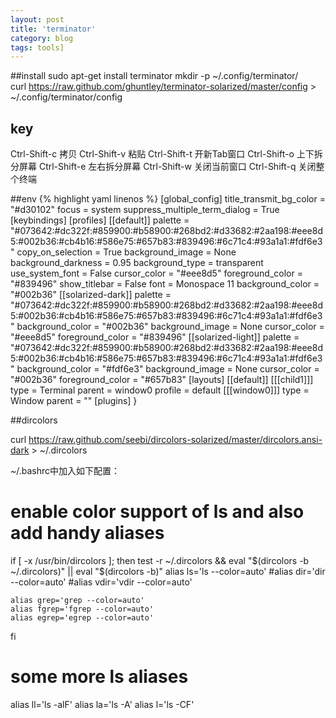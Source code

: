 ```yaml
---
layout: post
title: 'terminator'
category: blog
tags: tools]
---
```



##install
sudo apt-get install terminator
mkdir -p ~/.config/terminator/  
curl https://raw.github.com/ghuntley/terminator-solarized/master/config > ~/.config/terminator/config  

## key
Ctrl-Shift-c 拷贝
Ctrl-Shift-v 粘贴
Ctrl-Shift-t 开新Tab窗口
Ctrl-Shift-o 上下拆分屏幕
Ctrl-Shift-e 左右拆分屏幕
Ctrl-Shift-w 关闭当前窗口
Ctrl-Shift-q 关闭整个终端

##env
{% highlight yaml linenos %}
[global_config]
    title_transmit_bg_color = "#d30102"
    focus = system
    suppress_multiple_term_dialog = True
[keybindings]
[profiles]
    [[default]]
        palette = "#073642:#dc322f:#859900:#b58900:#268bd2:#d33682:#2aa198:#eee8d5:#002b36:#cb4b16:#586e75:#657b83:#839496:#6c71c4:#93a1a1:#fdf6e3"
        copy_on_selection = True
        background_image = None
        background_darkness = 0.95
        background_type = transparent
        use_system_font = False
        cursor_color = "#eee8d5"
        foreground_color = "#839496"
        show_titlebar = False
        font = Monospace 11
        background_color = "#002b36"
    [[solarized-dark]]
        palette = "#073642:#dc322f:#859900:#b58900:#268bd2:#d33682:#2aa198:#eee8d5:#002b36:#cb4b16:#586e75:#657b83:#839496:#6c71c4:#93a1a1:#fdf6e3"
        background_color = "#002b36"
        background_image = None
        cursor_color = "#eee8d5"
        foreground_color = "#839496"
    [[solarized-light]]
        palette = "#073642:#dc322f:#859900:#b58900:#268bd2:#d33682:#2aa198:#eee8d5:#002b36:#cb4b16:#586e75:#657b83:#839496:#6c71c4:#93a1a1:#fdf6e3"
        background_color = "#fdf6e3"
        background_image = None
        cursor_color = "#002b36"
        foreground_color = "#657b83"
[layouts]
    [[default]]
        [[[child1]]]
            type = Terminal
            parent = window0
            profile = default
        [[[window0]]]
            type = Window
            parent = ""
[plugins]
}

##dircolors

curl https://raw.github.com/seebi/dircolors-solarized/master/dircolors.ansi-dark > ~/.dircolors

~/.bashrc中加入如下配置：

# enable color support of ls and also add handy aliases
if [ -x /usr/bin/dircolors ]; then
    test -r ~/.dircolors && eval "$(dircolors -b ~/.dircolors)" || eval "$(dircolors -b)"
    alias ls='ls --color=auto'
    #alias dir='dir --color=auto'
    #alias vdir='vdir --color=auto'
 
    alias grep='grep --color=auto'
    alias fgrep='fgrep --color=auto'
    alias egrep='egrep --color=auto'
fi
 
# some more ls aliases
alias ll='ls -alF'
alias la='ls -A'
alias l='ls -CF'


